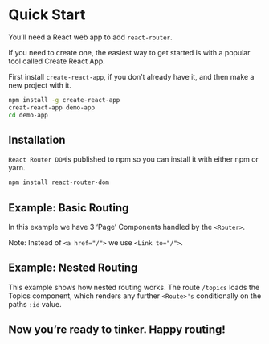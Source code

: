 # Quick Start

You’ll need a React web app to add `react-router`.

If you need to create one, the easiest way to get started is with a popular tool called Create React App.

First install `create-react-app`, if you don’t already have it, and then make a new project with it.

```sh
npm install -g create-react-app
creat-react-app demo-app
cd demo-app
```

## Installation

`React Router DOM`is published to npm so you can install it with either npm or yarn.

```sh
npm install react-router-dom
```

## Example: Basic Routing

In this example we have 3 ‘Page’ Components handled by the `<Router>`.

Note: Instead of `<a href="/">` we use `<Link to="/">`.

## Example: Nested Routing

This example shows how nested routing works. The route `/topics` loads the Topics component, which renders any further `<Route>'s` conditionally on the paths `:id` value.

## Now you’re ready to tinker. Happy routing!

